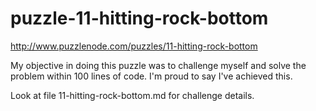 puzzle-11-hitting-rock-bottom
=============================

http://www.puzzlenode.com/puzzles/11-hitting-rock-bottom

My objective in doing this puzzle was to challenge myself
and solve the problem within 100 lines of code.  I'm proud
to say I've achieved this.

Look at file 11-hitting-rock-bottom.md for challenge details.
